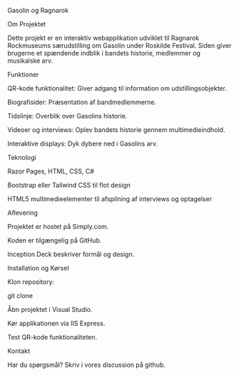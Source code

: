 Gasolin og Ragnarok

Om Projektet

Dette projekt er en interaktiv webapplikation udviklet til Ragnarok Rockmuseums særudstilling om Gasolin under Roskilde Festival. Siden giver brugerne et spændende indblik i bandets historie, medlemmer og musikalske arv.

Funktioner

QR-kode funktionalitet: Giver adgang til information om udstillingsobjekter.

Biografisider: Præsentation af bandmedlemmerne.

Tidslinje: Overblik over Gasolins historie.

Videoer og interviews: Oplev bandets historie gennem multimedieindhold.

Interaktive displays: Dyk dybere ned i Gasolins arv.

Teknologi

Razor Pages, HTML, CSS, C#

Bootstrap eller Tailwind CSS til flot design

HTML5 multimedieelementer til afspilning af interviews og optagelser

Aflevering

Projektet er hostet på Simply.com.

Koden er tilgængelig på GitHub.

Inception Deck beskriver formål og design.

Installation og Kørsel

Klon repository:

git clone <repository-url>

Åbn projektet i Visual Studio.

Kør applikationen via IIS Express.

Test QR-kode funktionaliteten.

Kontakt

Har du spørgsmål? Skriv i vores discussion på github.
